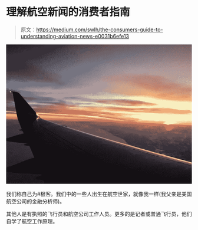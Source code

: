 # 理解航空新闻的消费者指南

> 原文：<https://medium.com/swlh/the-consumers-guide-to-understanding-aviation-news-e0031b6efe13>

![](img/a23a30d9d0ba0237a863fac45bacfaee.png)

我们称自己为#极客。我们中的一些人出生在航空世家，就像我一样(我父亲是美国航空公司的金融分析师)。

其他人是有执照的飞行员和航空公司工作人员。更多的是记者或普通飞行员，他们自学了航空工作原理。